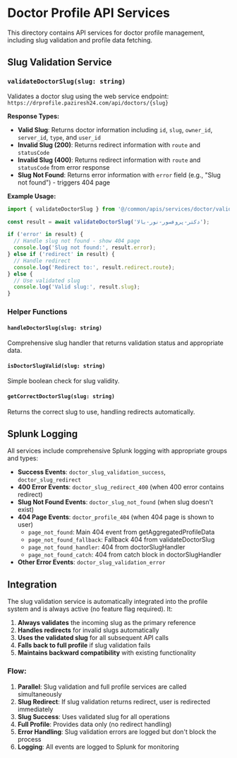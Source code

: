 # Doctor Profile API Services

This directory contains API services for doctor profile management, including slug validation and profile data fetching.

## Slug Validation Service

### `validateDoctorSlug(slug: string)`

Validates a doctor slug using the web service endpoint: `https://drprofile.paziresh24.com/api/doctors/{slug}`

**Response Types:**
- **Valid Slug**: Returns doctor information including `id`, `slug`, `owner_id`, `server_id`, `type`, and `user_id`
- **Invalid Slug (200)**: Returns redirect information with `route` and `statusCode`
- **Invalid Slug (400)**: Returns redirect information with `route` and `statusCode` from error response
- **Slug Not Found**: Returns error information with `error` field (e.g., "Slug not found") - triggers 404 page

**Example Usage:**
```typescript
import { validateDoctorSlug } from '@/common/apis/services/doctor/validateDoctorSlug';

const result = await validateDoctorSlug('دکتر-پروفسور-نور-بالا');

if ('error' in result) {
  // Handle slug not found - show 404 page
  console.log('Slug not found:', result.error);
} else if ('redirect' in result) {
  // Handle redirect
  console.log('Redirect to:', result.redirect.route);
} else {
  // Use validated slug
  console.log('Valid slug:', result.slug);
}
```

### Helper Functions

#### `handleDoctorSlug(slug: string)`
Comprehensive slug handler that returns validation status and appropriate data.

#### `isDoctorSlugValid(slug: string)`
Simple boolean check for slug validity.

#### `getCorrectDoctorSlug(slug: string)`
Returns the correct slug to use, handling redirects automatically.

## Splunk Logging

All services include comprehensive Splunk logging with appropriate groups and types:

- **Success Events**: `doctor_slug_validation_success`, `doctor_slug_redirect`
- **400 Error Events**: `doctor_slug_redirect_400` (when 400 error contains redirect)
- **Slug Not Found Events**: `doctor_slug_not_found` (when slug doesn't exist)
- **404 Page Events**: `doctor_profile_404` (when 404 page is shown to user)
  - `page_not_found`: Main 404 event from getAggregatedProfileData
  - `page_not_found_fallback`: Fallback 404 from validateDoctorSlug
  - `page_not_found_handler`: 404 from doctorSlugHandler
  - `page_not_found_catch`: 404 from catch block in doctorSlugHandler
- **Other Error Events**: `doctor_slug_validation_error`

## Integration

The slug validation service is automatically integrated into the profile system and is always active (no feature flag required). It:

1. **Always validates** the incoming slug as the primary reference
2. **Handles redirects** for invalid slugs automatically
3. **Uses the validated slug** for all subsequent API calls
4. **Falls back to full profile** if slug validation fails
5. **Maintains backward compatibility** with existing functionality

### Flow:
1. **Parallel**: Slug validation and full profile services are called simultaneously
2. **Slug Redirect**: If slug validation returns redirect, user is redirected immediately
3. **Slug Success**: Uses validated slug for all operations
4. **Full Profile**: Provides data only (no redirect handling)
5. **Error Handling**: Slug validation errors are logged but don't block the process
6. **Logging**: All events are logged to Splunk for monitoring
